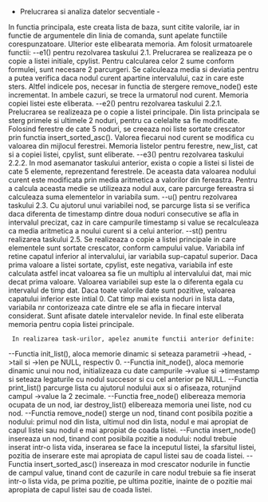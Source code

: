 - Prelucrarea si analiza datelor secventiale -

In functia principala, este creata lista de baza, sunt citite valorile, iar in functie de argumentele din linia de comanda, sunt apelate functiile corespunzatoare. Ulterior este elibearata memoria. Am folosit urmatoarele functii: 
--e1() pentru rezolvarea taskului 2.1. Prelucrarea se realizeaza pe o copie a listei initiale, cpylist. Pentru calcularea celor 2 sume conform formulei, sunt necesare 2 parcurgeri. Se calculeaza media si deviatia pentru a putea verifica daca nodul curent apartine intervalului, caz in care este sters. Altfel indicele pos, necesar in functia de stergere remove_node() este incrementat. In ambele cazuri, se trece la urmatorul nod curent. Memoria copiei listei este eliberata.
--e2() pentru rezolvarea taskului 2.2.1. Prelucrarea se realizeaza pe o copie a listei principale. Din lista principala se sterg primele si ultimele 2 noduri, pentru ca celelalte sa fie modificate. Folosind ferestre de cate 5 noduri, se creeaza noi liste sortate crescator prin functia insert_sorted_asc(). Valorea fiecarui nod curent se modifica cu valoarea din mijlocul ferestrei. Memoria listelor pentru ferestre, new_list, cat si a copiei listei, cpylist, sunt eliberate.
--e3() pentru rezolvarea taskului 2.2.2. In mod asemanator taskului anterior, exista o copie a listei si listei de cate 5 elemente, reprezentand ferestrele. De aceasta data valoarea nodului curent este modificata prin media aritmetica a valorilor din fereastra. Pentru a calcula aceasta medie se utilizeaza nodul aux, care parcurge fereastra si calculeaza suma elementelor in variabila sum.
--u() pentru rezolvarea taskului 2.3. Cu ajutorul unui variabilei nod, se parcurge lista si se verifica daca diferenta de timestamp dintre doua noduri consecutive se afla in intervalul precizat, caz in care campurile timestamp si value se recalculeaza ca media aritmetica a noului curent si a celui anterior.
--st() pentru realizarea taskului 2.5. Se realizeaza o copie a listei principale in care elementele sunt sortate crescator, conform campului value. Variabila inf retine capatul inferior al intervalului, iar variabila sup-capatul superior. Daca prima valoare a listei sortate, cpylist, este negativa, variabila inf este calculata astfel incat valoarea sa fie un multiplu al intervalului dat, mai mic decat prima valoare. Valoarea variabilei sup este la o diferenta egala cu intervalul de timp dat. Daca toate valorile date sunt pozitive, valoarea capatului inferior este intial 0. Cat timp mai exista noduri in lista data, variabila nr contorizeaza cate dintre ele se afla in fiecare interval considerat. Sunt afisate datele intervalelor nevide. In final este eliberata memoria pentru copia listei principale. 

     In realizarea task-urilor, apelez anumite functii anterior definite: 
--Functia init_list(), aloca memorie dinamic si seteaza parametrii ->head, ->tail si ->len pe NULL, respectiv 0.
--Functia init_node(), aloca memorie dinamic unui nou nod, initializeaza cu date campurile ->value si ->timestamp si seteaza legaturile cu nodul succesor si cu cel anterior pe NULL. 
--Functia print_list() parcurge lista cu ajutorul nodului aux si o afiseaza, rotunjind campul ->value la 2 zecimale.
--Functia free_node() elibereaza memoria ocupata de un nod, iar destroy_list() elibereaza memoria unei liste, nod cu nod. 
--Functia remove_node() sterge un nod, tinand cont posibila pozitie a nodului: primul nod din lista, ultimul nod din lista, nodul e mai apropiat de capul listei sau nodul e mai apropiat de coada listei.
--Functia insert_node() insereaza un nod, tinand cont posibila pozitie a nodului: nodul trebuie inserat intr-o lista vida, inserarea se face la inceputul listei, la sfarsitul listei, pozitia de inserare este mai apropiata de capul listei sau de coada listei.
--Functia insert_sorted_asc() insereaza in mod crescator nodurile in functie de campul value, tinand cont de cazurile in care nodul trebuie sa fie inserat intr-o lista vida, pe prima pozitie, pe ultima pozitie, inainte de o pozitie mai apropiata de capul listei sau de coada listei.
